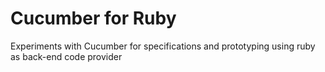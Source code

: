 # Cucumber for Ruby
Experiments with Cucumber for specifications and prototyping using ruby as back-end code provider

